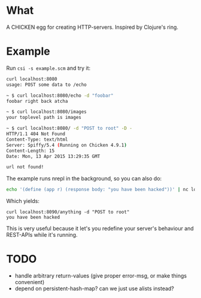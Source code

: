 
# What

A CHICKEN egg for creating HTTP-servers. Inspired by Clojure's ring.

# Example

Run `csi -s example.scm` and try it:

```sh
curl localhost:8080
usage: POST some data to /echo

~ $ curl localhost:8080/echo -d "foobar"
foobar right back atcha

~ $ curl localhost:8080/images
your toplevel path is images

~ $ curl localhost:8080/ -d "POST to root" -D -
HTTP/1.1 404 Not Found
Content-Type: text/html
Server: Spiffy/5.4 (Running on Chicken 4.9.1)
Content-Length: 15
Date: Mon, 13 Apr 2015 13:29:35 GMT

url not found!
```

The example runs nrepl in the background, so you can also do:

```sh
echo '(define (app r) (response body: "you have been hacked"))' | nc localhost 8081
```

Which yields:


```
curl localhost:8090/anything -d "POST to root"
you have been hacked
```

This is very useful because it let's you redefine your server's
behaviour and REST-APIs while it's running.

# TODO

- handle arbitrary return-values (give proper error-msg, or make things convenient)
- depend on persistent-hash-map? can we just use alists instead?
